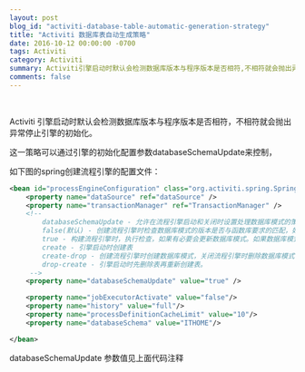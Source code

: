 ```yaml
---
layout: post
blog_id: "activiti-database-table-automatic-generation-strategy"
title: "Activiti 数据库表自动生成策略"
date: 2016-10-12 00:00:00 -0700
tags: Activiti
category: Activiti
summary: Activiti引擎启动时默认会检测数据库版本与程序版本是否相符,不相符就会抛出异常停止引擎的初始化
comments: false
---
```

<br>

Activiti 引擎启动时默认会检测数据库版本与程序版本是否相符，不相符就会抛出异常停止引擎的初始化。 

这一策略可以通过引擎的初始化配置参数databaseSchemaUpdate来控制， 

如下图的spring创建流程引擎的配置文件：

```xml
<bean id="processEngineConfiguration" class="org.activiti.spring.SpringProcessEngineConfiguration">
    <property name="dataSource" ref="dataSource" />
    <property name="transactionManager" ref="TransactionManager" />
    <!-- 
        databaseSchemaUpdate - 允许在流程引擎启动和关闭时设置处理数据库模式的策略。
        false(默认) - 创建流程引擎时检查数据库模式的版本是否与函数库要求的匹配，如果版本不匹配就会抛出异常。
        true - 构建流程引擎时，执行检查，如果有必要会更新数据库模式。如果数据库模式不存在，就创建一个。
        create - 引擎启动时创建表
        create-drop - 创建流程引擎时创建数据库模式，关闭流程引擎时删除数据库模式.
        drop-create - 引擎启动时先删除表再重新创建表。
     -->
    <property name="databaseSchemaUpdate" value="true" />

    <property name="jobExecutorActivate" value="false"/>
    <property name="history" value="full"/>
    <property name="processDefinitionCacheLimit" value="10"/>
    <property name="databaseSchema" value="ITHOME"/>

</bean>
```

databaseSchemaUpdate 参数值见上面代码注释